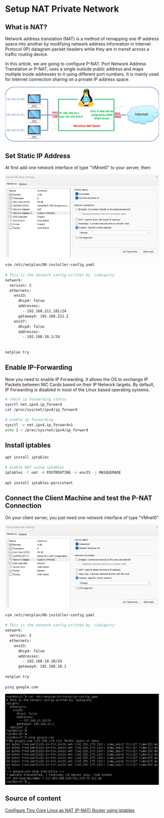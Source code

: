 # Setup NAT Private Network

## What is NAT?

Network address translation (NAT) is a method of remapping one IP address space into another by modifying network address information in Internet Protocol (IP) datagram packet headers while they are in transit across a traffic routing device.

In this article, we are going to configure P-NAT. Port Network Address Translation or P-NAT, uses a single outside public address and maps multiple inside addresses to it using different port numbers. It is mainly used for Internet connection sharing on a private IP address space.

![NAT-router](/assets/private-network-NAT-router.jpg)

## Set Static IP Address

At first add one network interface of type "VMnet0" to your server, then:

![server](/assets/private-network-server.jpg)

```bash
vim /etc/netplan/00-installer-config.yaml

# This is the network config written by 'subiquity'
network:
  version: 2
  ethernets:
    ens33:
      dhcp4: false
      addresses:
        - 192.168.211.101/24
      gateway4: 192.168.211.2  
    ens37:
      dhcp4: false
      addresses:
        - 192.168.10.1/24


netplan try    
```

##  Enable IP-Forwarding

Now you need to enable IP Forwarding. It allows the OS to exchange IP Packets between NIC Cards based on their IP Network targets. By default, IP Forwarding is disabled in most of the Linux based operating systems.

```bash
# check ip forwarding status
sysctl net.ipv4.ip_forward
cat /proc/sys/net/ipv4/ip_forward

# enable ip forwarding
sysctl -w net.ipv4.ip_forward=1
echo 1 > /proc/sys/net/ipv4/ip_forward
```

## Install iptables

```bash
apt install iptables

# enable NAT using iptables
iptables -t nat -A POSTROUTING -o ens33 -j MASQUERADE

apt install iptables-persistent
```

## Connect the Client Machine and test the P-NAT Connection

On your client server, you just need one network interface of type "VMnet0"

![client](/assets/private-network-client.jpg)

```bash
vim /etc/netplan/00-installer-config.yaml

# This is the network config written by 'subiquity'
network:
  version: 2
  ethernets:
    ens33:
      dhcp4: false
      addresses:
        - 192.168.10.10/24
      gateway4: 192.168.10.1

netplan try

ping google.com
```

![ping-google](/assets/private-network-ping-google.jpg)

## Source of content

[Configure Tiny Core Linux as NAT (P-NAT) Router using iptables](https://iotbytes.wordpress.com/configure-microcore-tiny-linux-as-nat-p-nat-router-using-iptables/)